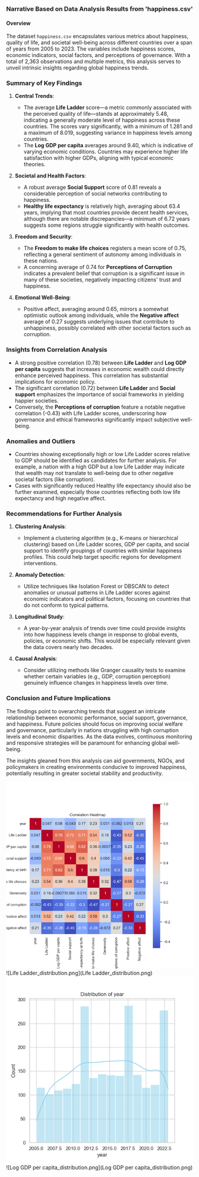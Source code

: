 ### Narrative Based on Data Analysis Results from 'happiness.csv'

#### Overview
The dataset `happiness.csv` encapsulates various metrics about happiness, quality of life, and societal well-being across different countries over a span of years from 2005 to 2023. The variables include happiness scores, economic indicators, social factors, and perceptions of governance. With a total of 2,363 observations and multiple metrics, this analysis serves to unveil intrinsic insights regarding global happiness trends.

### Summary of Key Findings

1. **Central Trends**:
   - The average **Life Ladder** score—a metric commonly associated with the perceived quality of life—stands at approximately 5.48, indicating a generally moderate level of happiness across these countries. The scores vary significantly, with a minimum of 1.281 and a maximum of 8.019, suggesting variance in happiness levels among countries.
   - The **Log GDP per capita** averages around 9.40, which is indicative of varying economic conditions. Countries may experience higher life satisfaction with higher GDPs, aligning with typical economic theories.

2. **Societal and Health Factors**:
   - A robust average **Social Support** score of 0.81 reveals a considerable perception of social networks contributing to happiness. 
   - **Healthy life expectancy** is relatively high, averaging about 63.4 years, implying that most countries provide decent health services, although there are notable discrepancies—a minimum of 6.72 years suggests some regions struggle significantly with health outcomes.

3. **Freedom and Security**:
   - The **Freedom to make life choices** registers a mean score of 0.75, reflecting a general sentiment of autonomy among individuals in these nations. 
   - A concerning average of 0.74 for **Perceptions of Corruption** indicates a prevalent belief that corruption is a significant issue in many of these societies, negatively impacting citizens' trust and happiness.

4. **Emotional Well-Being**:
   - Positive affect, averaging around 0.65, mirrors a somewhat optimistic outlook among individuals, while the **Negative affect** average of 0.27 suggests underlying issues that contribute to unhappiness, possibly correlated with other societal factors such as corruption.

### Insights from Correlation Analysis

- A strong positive correlation (0.78) between **Life Ladder** and **Log GDP per capita** suggests that increases in economic wealth could directly enhance perceived happiness. This correlation has substantial implications for economic policy.
- The significant correlation (0.72) between **Life Ladder** and **Social support** emphasizes the importance of social frameworks in yielding happier societies.
- Conversely, the **Perceptions of corruption** feature a notable negative correlation (-0.43) with Life Ladder scores, underscoring how governance and ethical frameworks significantly impact subjective well-being.

### Anomalies and Outliers

- Countries showing exceptionally high or low Life Ladder scores relative to GDP should be identified as candidates for further analysis. For example, a nation with a high GDP but a low Life Ladder may indicate that wealth may not translate to well-being due to other negative societal factors (like corruption).
- Cases with significantly reduced Healthy life expectancy should also be further examined, especially those countries reflecting both low life expectancy and high negative affect.

### Recommendations for Further Analysis

1. **Clustering Analysis**:
   - Implement a clustering algorithm (e.g., K-means or hierarchical clustering) based on Life Ladder scores, GDP per capita, and social support to identify groupings of countries with similar happiness profiles. This could help target specific regions for development interventions.
   
2. **Anomaly Detection**:
   - Utilize techniques like Isolation Forest or DBSCAN to detect anomalies or unusual patterns in Life Ladder scores against economic indicators and political factors, focusing on countries that do not conform to typical patterns.

3. **Longitudinal Study**:
   - A year-by-year analysis of trends over time could provide insights into how happiness levels change in response to global events, policies, or economic shifts. This would be especially relevant given the data covers nearly two decades.

4. **Causal Analysis**:
   - Consider utilizing methods like Granger causality tests to examine whether certain variables (e.g., GDP, corruption perception) genuinely influence changes in happiness levels over time.

### Conclusion and Future Implications

The findings point to overarching trends that suggest an intricate relationship between economic performance, social support, governance, and happiness. Future policies should focus on improving social welfare and governance, particularly in nations struggling with high corruption levels and economic disparities. As the data evolves, continuous monitoring and responsive strategies will be paramount for enhancing global well-being. 

The insights gleaned from this analysis can aid governments, NGOs, and policymakers in creating environments conducive to improved happiness, potentially resulting in greater societal stability and productivity.

![correlation_heatmap.png](correlation_heatmap.png)
![Life Ladder_distribution.png](Life Ladder_distribution.png)
![year_distribution.png](year_distribution.png)
![Log GDP per capita_distribution.png](Log GDP per capita_distribution.png)
